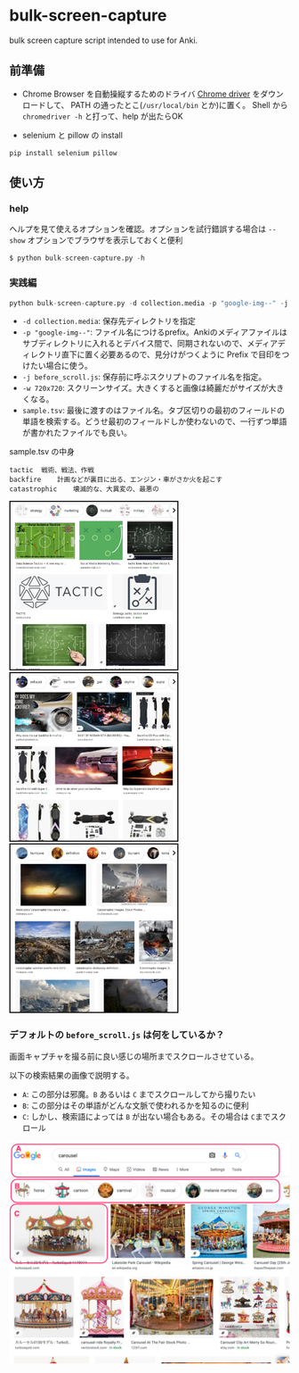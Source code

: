 # bulk-screen-capture

bulk screen capture script intended to use for Anki.

## 前準備

- Chrome Browser を自動操縦するためのドライバ [Chrome driver](http://chromedriver.chromium.org/downloads) をダウンロードして、 PATH の通ったとこ(`/usr/local/bin` とか)に置く。
Shell から `chromedriver -h` と打って、help が出たらOK

- selenium と pillow の install
```
pip install selenium pillow
```

## 使い方

### help


ヘルプを見て使えるオプションを確認。オプションを試行錯誤する場合は `--show` オプションでブラウザを表示しておくと便利

```python
$ python bulk-screen-capture.py -h
```

### 実践編

```python
python bulk-screen-capture.py -d collection.media -p "google-img--" -j before_scroll.js -w 720x720 word.txt
```

- `-d collection.media`: 保存先ディレクトリを指定
- `-p "google-img--"`: ファイル名につけるprefix。Ankiのメディアファイルはサブディレクトリに入れるとデバイス間で、同期されないので、メディアディレクトリ直下に置く必要あるので、見分けがつくように Prefix で目印をつけたい場合に使う。
- `-j before_scroll.js`: 保存前に呼ぶスクリプトのファイル名を指定。
- `-w 720x720`: スクリーンサイズ。大きくすると画像は綺麗だがサイズが大きくなる。
- `sample.tsv`: 最後に渡すのはファイル名。タブ区切りの最初のフィールドの単語を検索する。どうせ最初のフィールドしか使わないので、一行ずつ単語が書かれたファイルでも良い。

sample.tsv の中身
```
tactic	戦術、戦法、作戦
backfire	計画などが裏目に出る、エンジン・車がさか火を起こす
catastrophic	壊滅的な、大異変の、最悪の
```

<p>
<img border="2" src="./imgs/google-img--tactic.jpg" width="300">
<img border="2" src="./imgs/google-img--backfire.jpg" width="300">
<img border="2" src="./imgs/google-img--catastrophic.jpg" width="300">
</p>

### デフォルトの `before_scroll.js` は何をしているか？

画面キャプチャを撮る前に良い感じの場所までスクロールさせている。

以下の検索結果の画像で説明する。
- `A`: この部分は邪魔。`B` あるいは `C` までスクロールしてから撮りたい
- `B`: この部分はその単語がどんな文脈で使われるかを知るのに便利
- `C`: しかし、検索語によっては `B` が出ない場合もある。その場合は `C`までスクロール

<p>
<img src="./imgs/Google_Search.png" width="600">
</p>
